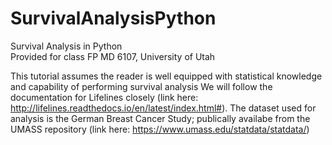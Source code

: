 # SurvivalAnalysisPython
Survival Analysis in Python  
Provided for class FP MD 6107, University of Utah

This tutorial assumes the reader is well equipped with statistical knowledge and capability of performing survival analysis We will follow the documentation for Lifelines closely (link here: http://lifelines.readthedocs.io/en/latest/index.html#). The dataset used for analysis is the German Breast Cancer Study; publically availabe from the UMASS repository (link here: https://www.umass.edu/statdata/statdata/)
